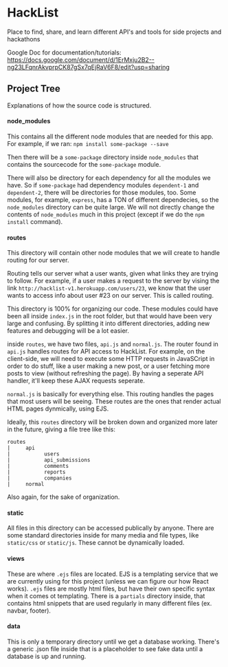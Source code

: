 # HackList
Place to find, share, and learn different API's and tools for side projects and hackathons


Google Doc for documentation/tutorials: https://docs.google.com/document/d/1ErMxju2B2--ng23LFqnrAkvprpCK87gSx7qEjRaV6F8/edit?usp=sharing

## Project Tree

Explanations of how the source code is structured.

#### node_modules
This contains all the different node modules that are needed for this app. For example, if we ran:
 `npm install some-package --save`
 
Then there will be a `some-package` directory inside `node_modules` that contains the sourcecode for the `some-package` module.

There will also be directory for each dependency for all the modules we have. So if `some-package` had dependency modules `dependent-1` and `dependent-2`, there will be directories for those modules, too. Some modules, for example, `express`, has a TON of different dependecies, so the `node_modules` directory can be quite large. We will not directly change the contents of `node_modules` much in this project (except if we do the `npm install` command).

#### routes

This directory will contain other node modules that we will create to handle routing for our server.

Routing tells our server what a user wants, given what links they are trying to follow. For example, if a user makes a request to the server by vising the link `http://hacklist-v1.herokuapp.com/users/23`, we know that the user wants to access info about user #23 on our server. This is called routing.

This directory is 100% for organizing our code. These modules could have been all inside `index.js` in the root folder, but that would have been very large and confusing. By splitting it into different directories, adding new features and debugging will be a lot easier.

inside `routes`, we have two files, `api.js` and `normal.js`. The router found in `api.js` handles routes for API access to HackList. For example, on the client-side, we will need to execute some HTTP requests in JavaSCript in order to do stuff, like a user making a new post, or a user fetching more posts to view (without refreshing the page). By having a seperate API handler, it'll keep these AJAX requests seperate.

`normal.js` is basically for everything else. This routing handles the pages that most users will be seeing. These routes are the ones that render actual HTML pages dynmically, using EJS. 

Ideally, this `routes` directory will be broken down and organized more later in the future, giving a file tree like this:

```
routes
|     api
|           users
|           api_submissions
|           comments
|           reports
|           companies
|     normal
```

Also again, for the sake of organization.


#### static
All files in this directory can be accessed publically by anyone. There are some standard directories inside for many media and file types, like `static/css` or `static/js`. These cannot be dynamically loaded.

#### views
These are where `.ejs` files are located. EJS is a templating service that we are currently using for this project (unless we can figure our how React works). `.ejs` files are mostly html files, but have their own specific syntax when it comes ot templating. There is a `partials` directory inside, that contains html snippets that are used regularly in many different files (ex. navbar, footer). 


#### data
This is only a temporary directory until we get a database working. There's a generic .json file inside that is a placeholder to see fake data until a database is up and running.

